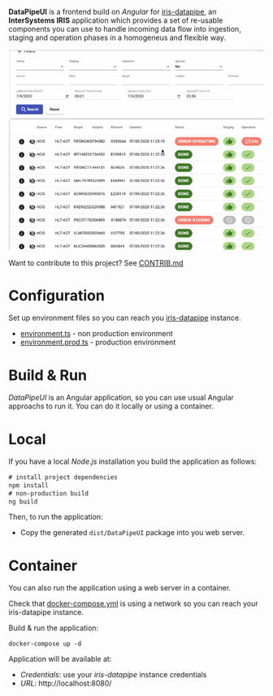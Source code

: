 **DataPipeUI** is a frontend build on *Angular* for [iris-datapipe](https://github.com/intersystems-ib/iris-datapipe), an **InterSystems IRIS** application which provides a set of re-usable components you can use to handle incoming data flow into ingestion, staging and operation phases in a homogeneus and flexible way.

<img src="img/iris-datapipeUI.gif">

Want to contribute to this project? See [CONTRIB.md](./CONTRIB.md)

# Configuration
Set up environment files so you can reach you [iris-datapipe](https://github.com/intersystems-ib/iris-datapipe) instance.
* [environment.ts](./src/environments/environment.ts) - non production environment
* [environment.prod.ts](./src/environments/environment.ts) - production environment

# Build & Run 
*DataPipeUI* is an Angular application, so you can use usual Angular approachs to run it. You can do it locally or using a container.

# Local
If you have a local *Node.js* installation you build the application as follows:

```console
# install project dependencies
npm install
# non-production build
ng build
```

Then, to run the application:
* Copy the generated `dist/DataPipeUI` package into you web server.

# Container
You can also run the application using a web server in a container.

Check that [docker-compose.yml](./docker-compose.yml) is using a network so you can reach your iris-datapipe instance.

Build & run the application:
```console
docker-compose up -d
```

Application will be available at:
* *Credentials*: use your *iris-datapipe* instance credentials
* *URL*: http://localhost:8080/
